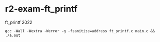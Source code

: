 # r2-exam-ft_printf
ft_printf 2022

```gcc -Wall -Wextra -Werror -g -fsanitize=address ft_printf.c main.c && ./a.out```
